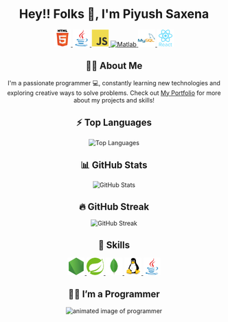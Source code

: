 <h1 align="center">Hey!! Folks 👋, I'm Piyush Saxena</h1>

<p align="center">
  <a href="https://www.w3.org/html/" target="_blank" rel="noreferrer">
    <img src="https://raw.githubusercontent.com/devicons/devicon/master/icons/html5/html5-original-wordmark.svg" alt="HTML5" width="40" height="40"/>
  </a>
  <a href="https://www.java.com" target="_blank" rel="noreferrer">
    <img src="https://raw.githubusercontent.com/devicons/devicon/master/icons/java/java-original.svg" alt="Java" width="40" height="40"/>
  </a>
  <a href="https://developer.mozilla.org/en-US/docs/Web/JavaScript" target="_blank" rel="noreferrer">
    <img src="https://raw.githubusercontent.com/devicons/devicon/master/icons/javascript/javascript-original.svg" alt="JavaScript" width="40" height="40"/>
  </a>
  <a href="https://www.mathworks.com/" target="_blank" rel="noreferrer">
    <img src="https://upload.wikimedia.org/wikipedia/commons/2/21/Matlab_Logo.png" alt="Matlab" width="40" height="40"/>
  </a>
  <a href="https://www.mysql.com/" target="_blank" rel="noreferrer">
    <img src="https://raw.githubusercontent.com/devicons/devicon/master/icons/mysql/mysql-original-wordmark.svg" alt="MySQL" width="40" height="40"/>
  </a>
  <a href="https://reactjs.org/" target="_blank" rel="noreferrer">
    <img src="https://raw.githubusercontent.com/devicons/devicon/master/icons/react/react-original-wordmark.svg" alt="React" width="40" height="40"/>
  </a>
</p>

<h2 align="center">👨‍💻 About Me</h2>
<p align="center">
  I'm a passionate programmer 💻, constantly learning new technologies and exploring creative ways to solve problems. Check out <a href="https://portfolio-1-green-eight.vercel.app/" target="_blank">My Portfolio</a> for more about my projects and skills!
</p>

<h2 align="center">⚡ Top Languages</h2>
<p align="center">
  <img src="https://github-readme-stats.vercel.app/api/top-langs?username=piyush-droid996&show_icons=true&locale=en&layout=compact&theme=radical" alt="Top Languages" />
</p>

<h2 align="center">📊 GitHub Stats</h2>
<p align="center">
  <img src="https://github-readme-stats.vercel.app/api?username=piyush-droid996&show_icons=true&locale=en&theme=radical" alt="GitHub Stats" />
</p>

<h2 align="center">🔥 GitHub Streak</h2>
<p align="center">
  <img src="https://github-readme-streak-stats.herokuapp.com/?user=piyush-droid996&theme=radical" alt="GitHub Streak" />
</p>

<h2 align="center">💼 Skills</h2>
<p align="center">

  <a href="https://nodejs.org/" target="_blank" rel="noreferrer">
    <img src="https://raw.githubusercontent.com/devicons/devicon/master/icons/nodejs/nodejs-original.svg" alt="Node.js" width="40" height="40"/>
  </a>
  <a href="https://spring.io/projects/spring-boot" target="_blank" rel="noreferrer">
    <img src="https://raw.githubusercontent.com/devicons/devicon/master/icons/spring/spring-original.svg" alt="Spring Boot" width="40" height="40"/>
  </a>
  <a href="https://www.mongodb.com/" target="_blank" rel="noreferrer">
    <img src="https://raw.githubusercontent.com/devicons/devicon/master/icons/mongodb/mongodb-original.svg" alt="MongoDB" width="40" height="40"/>
  </a>
  <a href="https://www.linux.org/" target="_blank" rel="noreferrer">
    <img src="https://raw.githubusercontent.com/devicons/devicon/master/icons/linux/linux-original.svg" alt="Linux" width="40" height="40"/>
  </a>
  <a href="https://www.java.com" target="_blank" rel="noreferrer">
    <img src="https://raw.githubusercontent.com/devicons/devicon/master/icons/java/java-original.svg" alt="Java" width="40" height="40"/>
  </a>

</p>

<h2 align="center">👨‍💻 I’m a Programmer</h2>
<p align="center">
  <img src="https://raw.githubusercontent.com/saadeghi/saadeghi/master/dino.gif" alt="animated image of programmer" width="150" />
</p>
